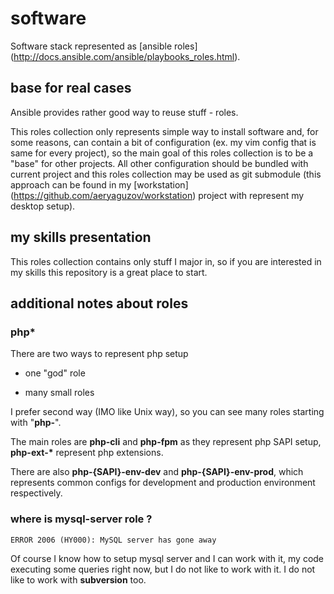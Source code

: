 # software

Software stack represented as [ansible roles] (http://docs.ansible.com/ansible/playbooks_roles.html).

## base for real cases

Ansible provides rather good way to reuse stuff - roles.

This roles collection only represents simple way to install software 
and, for some reasons, can contain a bit of configuration (ex. my vim config that is same for every project), 
so the main goal of this roles collection is to be a "base" for other projects. All other configuration should be bundled with current project and this roles collection may be used as git submodule
(this approach can be found in my [workstation] (https://github.com/aeryaguzov/workstation) project with represent my desktop setup).

## my skills presentation

This roles collection contains only stuff I major in, so if you are interested in my skills this repository is a great place to start.

## additional notes about roles

### php*

There are two ways to represent php setup

- one "god" role

- many small roles
 
I prefer second way (IMO like Unix way), so you can see many roles starting with "**php-**".

The main roles are **php-cli** and **php-fpm** as they represent php SAPI setup, **php-ext-\*** represent php extensions.

There are also **php-{SAPI}-env-dev** and **php-{SAPI}-env-prod**, which represents common configs for development and production environment respectively.
 
### where is mysql-server role ?

    ERROR 2006 (HY000): MySQL server has gone away
    
Of course I know how to setup mysql server and I can work with it, my code executing some queries right now, 
but I do not like to work with it. I do not like to work with **subversion** too.
